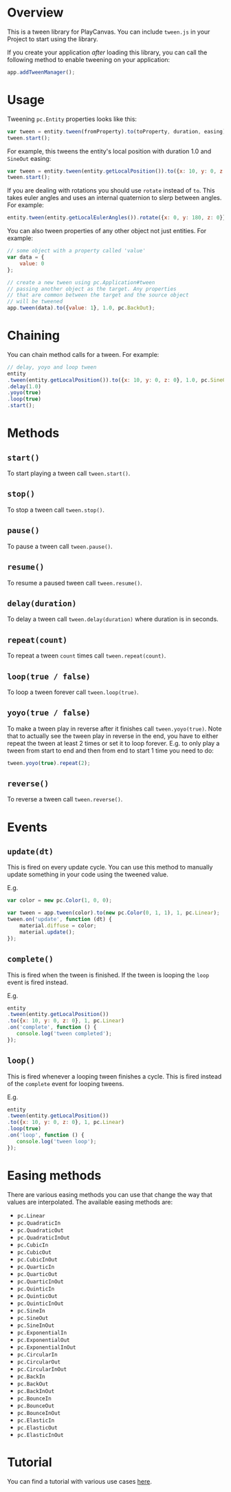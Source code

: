 # Overview

This is a tween library for PlayCanvas. You can include `tween.js` in your Project to start using the library.

If you create your application *after* loading this library, you can call the following method to enable
tweening on your application:

```javascript
app.addTweenManager();
```

# Usage

Tweening `pc.Entity` properties looks like this:

```javascript
var tween = entity.tween(fromProperty).to(toProperty, duration, easing);
tween.start();
```

For example, this tweens the entity's local position with duration 1.0 and `SineOut` easing:

```javascript
var tween = entity.tween(entity.getLocalPosition()).to({x: 10, y: 0, z: 0}, 1.0, pc.SineOut);
tween.start();
```

If you are dealing with rotations you should use `rotate` instead of `to`. This takes euler angles and uses an internal quaternion to slerp between angles. For example:

```javascript
entity.tween(entity.getLocalEulerAngles()).rotate({x: 0, y: 180, z: 0}}, 1.0, pc.Linear);
```

You can also tween properties of any other object not just entities. For example:

```javascript
// some object with a property called 'value'
var data = {
    value: 0
};

// create a new tween using pc.Application#tween
// passing another object as the target. Any properties
// that are common between the target and the source object
// will be tweened
app.tween(data).to({value: 1}, 1.0, pc.BackOut);
```

# Chaining

You can chain method calls for a tween. For example:

```javascript
// delay, yoyo and loop tween
entity
.tween(entity.getLocalPosition()).to({x: 10, y: 0, z: 0}, 1.0, pc.SineOut)
.delay(1.0)
.yoyo(true)
.loop(true)
.start();
```

# Methods

## `start()`

To start playing a tween call `tween.start()`.

## `stop()`

To stop a tween  call `tween.stop()`.

## `pause()`

To pause a tween call `tween.pause()`.

## `resume()`

To resume a paused tween call `tween.resume()`.

## `delay(duration)`

To delay a tween call `tween.delay(duration)` where duration is in seconds.

## `repeat(count)`

To repeat a tween `count` times call `tween.repeat(count)`.

## `loop(true / false)`

To loop a tween forever call `tween.loop(true)`.

## `yoyo(true / false)`

To make a tween play in reverse after it finishes call `tween.yoyo(true)`. Note that to actually see the tween play in reverse in the end, you have to either repeat the tween at least 2 times or set it to loop forever. E.g. to only play a tween from start to end and then from end to start 1 time you need to do:
```javascript
tween.yoyo(true).repeat(2);
```

## `reverse()`

To reverse a tween call `tween.reverse()`.

# Events

## `update(dt)`

This is fired on every update cycle. You can use this method to manually update something in your code using the tweened value.

E.g.

```javascript
var color = new pc.Color(1, 0, 0);

var tween = app.tween(color).to(new pc.Color(0, 1, 1), 1, pc.Linear);
tween.on('update', function (dt) {
    material.diffuse = color;
    material.update();
});
```

## `complete()`

This is fired when the tween is finished. If the tween is looping the `loop` event is fired instead.

E.g.

```javascript
entity
.tween(entity.getLocalPosition())
.to({x: 10, y: 0, z: 0}, 1, pc.Linear)
.on('complete', function () {
   console.log('tween completed');
});
```

## `loop()`

This is fired whenever a looping tween finishes a cycle. This is fired instead of the `complete` event for looping tweens.

E.g.

```javascript
entity
.tween(entity.getLocalPosition())
.to({x: 10, y: 0, z: 0}, 1, pc.Linear)
.loop(true)
.on('loop', function () {
   console.log('tween loop');
});
```

# Easing methods

There are various easing methods you can use that change the way that values are interpolated. The available easing methods are:

- `pc.Linear`
- `pc.QuadraticIn`
- `pc.QuadraticOut`
- `pc.QuadraticInOut`
- `pc.CubicIn`
- `pc.CubicOut`
- `pc.CubicInOut`
- `pc.QuarticIn`
- `pc.QuarticOut`
- `pc.QuarticInOut`
- `pc.QuinticIn`
- `pc.QuinticOut`
- `pc.QuinticInOut`
- `pc.SineIn`
- `pc.SineOut`
- `pc.SineInOut`
- `pc.ExponentialIn`
- `pc.ExponentialOut`
- `pc.ExponentialInOut`
- `pc.CircularIn`
- `pc.CircularOut`
- `pc.CircularInOut`
- `pc.BackIn`
- `pc.BackOut`
- `pc.BackInOut`
- `pc.BounceIn`
- `pc.BounceOut`
- `pc.BounceInOut`
- `pc.ElasticIn`
- `pc.ElasticOut`
- `pc.ElasticInOut`

# Tutorial

You can find a tutorial with various use cases [here][1].

[1]: http://developer.playcanvas.com/en/tutorials/tweening/
